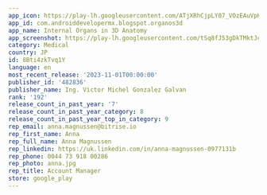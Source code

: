 ```yaml
---
app_icon: https://play-lh.googleusercontent.com/ATjXRhCjpLY07_VOzEAuVpKluSjxb4domHqp167XXc2yg6QpovuABkc1oP-GmGrmx5dO
app_id: com.androiddevelopermx.blogspot.organos3d
app_name: Internal Organs in 3D Anatomy
app_screenshot: https://play-lh.googleusercontent.com/tSq8fJ53gDkTMktJcxtIyLJStcSMJbGg16R6x8t4MUaYWIvVvydMil-iYu9vGRej1-PW
category: Medical
country: JP
id: 8Bti4zkTvq1Y
language: en
most_recent_release: '2023-11-01T00:00:00'
publisher_id: '482836'
publisher_name: Ing. Victor Michel Gonzalez Galvan
rank: '192'
release_count_in_past_year: '7'
release_count_in_past_year_category: 8
release_count_in_past_year_top_in_category: 9
rep_email: anna.magnussen@bitrise.io
rep_first_name: Anna
rep_full_name: Anna Magnussen
rep_linkedin: https://uk.linkedin.com/in/anna-magnussen-0977131b
rep_phone: 0044 73 918 00286
rep_photo: anna.jpg
rep_title: Account Manager
store: google_play
---
```


